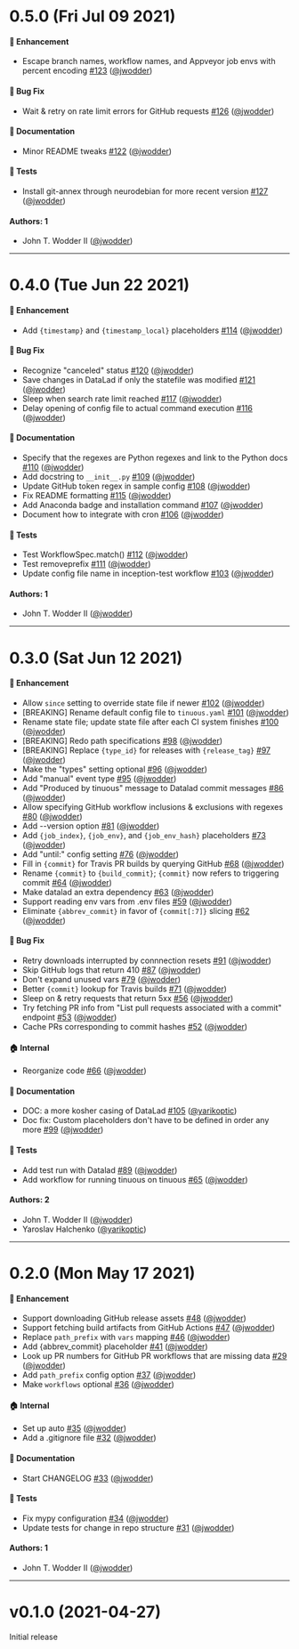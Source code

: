 # 0.5.0 (Fri Jul 09 2021)

#### 🚀 Enhancement

- Escape branch names, workflow names, and Appveyor job envs with percent encoding [#123](https://github.com/con/tinuous/pull/123) ([@jwodder](https://github.com/jwodder))

#### 🐛 Bug Fix

- Wait & retry on rate limit errors for GitHub requests [#126](https://github.com/con/tinuous/pull/126) ([@jwodder](https://github.com/jwodder))

#### 📝 Documentation

- Minor README tweaks [#122](https://github.com/con/tinuous/pull/122) ([@jwodder](https://github.com/jwodder))

#### 🧪 Tests

- Install git-annex through neurodebian for more recent version [#127](https://github.com/con/tinuous/pull/127) ([@jwodder](https://github.com/jwodder))

#### Authors: 1

- John T. Wodder II ([@jwodder](https://github.com/jwodder))

---

# 0.4.0 (Tue Jun 22 2021)

#### 🚀 Enhancement

- Add `{timestamp}` and `{timestamp_local}` placeholders [#114](https://github.com/con/tinuous/pull/114) ([@jwodder](https://github.com/jwodder))

#### 🐛 Bug Fix

- Recognize "canceled" status [#120](https://github.com/con/tinuous/pull/120) ([@jwodder](https://github.com/jwodder))
- Save changes in DataLad if only the statefile was modified [#121](https://github.com/con/tinuous/pull/121) ([@jwodder](https://github.com/jwodder))
- Sleep when search rate limit reached [#117](https://github.com/con/tinuous/pull/117) ([@jwodder](https://github.com/jwodder))
- Delay opening of config file to actual command execution [#116](https://github.com/con/tinuous/pull/116) ([@jwodder](https://github.com/jwodder))

#### 📝 Documentation

- Specify that the regexes are Python regexes and link to the Python docs [#110](https://github.com/con/tinuous/pull/110) ([@jwodder](https://github.com/jwodder))
- Add docstring to `__init__.py` [#109](https://github.com/con/tinuous/pull/109) ([@jwodder](https://github.com/jwodder))
- Update GitHub token regex in sample config [#108](https://github.com/con/tinuous/pull/108) ([@jwodder](https://github.com/jwodder))
- Fix README formatting [#115](https://github.com/con/tinuous/pull/115) ([@jwodder](https://github.com/jwodder))
- Add Anaconda badge and installation command [#107](https://github.com/con/tinuous/pull/107) ([@jwodder](https://github.com/jwodder))
- Document how to integrate with cron [#106](https://github.com/con/tinuous/pull/106) ([@jwodder](https://github.com/jwodder))

#### 🧪 Tests

- Test WorkflowSpec.match() [#112](https://github.com/con/tinuous/pull/112) ([@jwodder](https://github.com/jwodder))
- Test removeprefix [#111](https://github.com/con/tinuous/pull/111) ([@jwodder](https://github.com/jwodder))
- Update config file name in inception-test workflow [#103](https://github.com/con/tinuous/pull/103) ([@jwodder](https://github.com/jwodder))

#### Authors: 1

- John T. Wodder II ([@jwodder](https://github.com/jwodder))

---

# 0.3.0 (Sat Jun 12 2021)

#### 🚀 Enhancement

- Allow `since` setting to override state file if newer [#102](https://github.com/con/tinuous/pull/102) ([@jwodder](https://github.com/jwodder))
- [BREAKING] Rename default config file to `tinuous.yaml` [#101](https://github.com/con/tinuous/pull/101) ([@jwodder](https://github.com/jwodder))
- Rename state file; update state file after each CI system finishes [#100](https://github.com/con/tinuous/pull/100) ([@jwodder](https://github.com/jwodder))
- [BREAKING] Redo path specifications [#98](https://github.com/con/tinuous/pull/98) ([@jwodder](https://github.com/jwodder))
- [BREAKING] Replace `{type_id}` for releases with `{release_tag}` [#97](https://github.com/con/tinuous/pull/97) ([@jwodder](https://github.com/jwodder))
- Make the "types" setting optional [#96](https://github.com/con/tinuous/pull/96) ([@jwodder](https://github.com/jwodder))
- Add "manual" event type [#95](https://github.com/con/tinuous/pull/95) ([@jwodder](https://github.com/jwodder))
- Add "Produced by tinuous" message to Datalad commit messages [#86](https://github.com/con/tinuous/pull/86) ([@jwodder](https://github.com/jwodder))
- Allow specifying GitHub workflow inclusions & exclusions with regexes [#80](https://github.com/con/tinuous/pull/80) ([@jwodder](https://github.com/jwodder))
- Add --version option [#81](https://github.com/con/tinuous/pull/81) ([@jwodder](https://github.com/jwodder))
- Add `{job_index}`, `{job_env}`, and `{job_env_hash}` placeholders [#73](https://github.com/con/tinuous/pull/73) ([@jwodder](https://github.com/jwodder))
- Add "until:" config setting [#76](https://github.com/con/tinuous/pull/76) ([@jwodder](https://github.com/jwodder))
- Fill in `{commit}` for Travis PR builds by querying GitHub [#68](https://github.com/con/tinuous/pull/68) ([@jwodder](https://github.com/jwodder))
- Rename `{commit}` to `{build_commit}`; `{commit}` now refers to triggering commit [#64](https://github.com/con/tinuous/pull/64) ([@jwodder](https://github.com/jwodder))
- Make datalad an extra dependency [#63](https://github.com/con/tinuous/pull/63) ([@jwodder](https://github.com/jwodder))
- Support reading env vars from .env files [#59](https://github.com/con/tinuous/pull/59) ([@jwodder](https://github.com/jwodder))
- Eliminate `{abbrev_commit}` in favor of `{commit[:7]}` slicing [#62](https://github.com/con/tinuous/pull/62) ([@jwodder](https://github.com/jwodder))

#### 🐛 Bug Fix

- Retry downloads interrupted by connnection resets [#91](https://github.com/con/tinuous/pull/91) ([@jwodder](https://github.com/jwodder))
- Skip GitHub logs that return 410 [#87](https://github.com/con/tinuous/pull/87) ([@jwodder](https://github.com/jwodder))
- Don't expand unused vars [#79](https://github.com/con/tinuous/pull/79) ([@jwodder](https://github.com/jwodder))
- Better `{commit}` lookup for Travis builds [#71](https://github.com/con/tinuous/pull/71) ([@jwodder](https://github.com/jwodder))
- Sleep on & retry requests that return 5xx [#56](https://github.com/con/tinuous/pull/56) ([@jwodder](https://github.com/jwodder))
- Try fetching PR info from "List pull requests associated with a commit" endpoint [#53](https://github.com/con/tinuous/pull/53) ([@jwodder](https://github.com/jwodder))
- Cache PRs corresponding to commit hashes [#52](https://github.com/con/tinuous/pull/52) ([@jwodder](https://github.com/jwodder))

#### 🏠 Internal

- Reorganize code [#66](https://github.com/con/tinuous/pull/66) ([@jwodder](https://github.com/jwodder))

#### 📝 Documentation

- DOC: a more kosher casing of DataLad [#105](https://github.com/con/tinuous/pull/105) ([@yarikoptic](https://github.com/yarikoptic))
- Doc fix: Custom placeholders don't have to be defined in order any more [#99](https://github.com/con/tinuous/pull/99) ([@jwodder](https://github.com/jwodder))

#### 🧪 Tests

- Add test run with Datalad [#89](https://github.com/con/tinuous/pull/89) ([@jwodder](https://github.com/jwodder))
- Add workflow for running tinuous on tinuous [#65](https://github.com/con/tinuous/pull/65) ([@jwodder](https://github.com/jwodder))

#### Authors: 2

- John T. Wodder II ([@jwodder](https://github.com/jwodder))
- Yaroslav Halchenko ([@yarikoptic](https://github.com/yarikoptic))

---

# 0.2.0 (Mon May 17 2021)

#### 🚀 Enhancement

- Support downloading GitHub release assets [#48](https://github.com/con/tinuous/pull/48) ([@jwodder](https://github.com/jwodder))
- Support fetching build artifacts from GitHub Actions [#47](https://github.com/con/tinuous/pull/47) ([@jwodder](https://github.com/jwodder))
- Replace `path_prefix` with `vars` mapping [#46](https://github.com/con/tinuous/pull/46) ([@jwodder](https://github.com/jwodder))
- Add {abbrev_commit} placeholder [#41](https://github.com/con/tinuous/pull/41) ([@jwodder](https://github.com/jwodder))
- Look up PR numbers for GitHub PR workflows that are missing data [#29](https://github.com/con/tinuous/pull/29) ([@jwodder](https://github.com/jwodder))
- Add `path_prefix` config option [#37](https://github.com/con/tinuous/pull/37) ([@jwodder](https://github.com/jwodder))
- Make `workflows` optional [#36](https://github.com/con/tinuous/pull/36) ([@jwodder](https://github.com/jwodder))

#### 🏠 Internal

- Set up auto [#35](https://github.com/con/tinuous/pull/35) ([@jwodder](https://github.com/jwodder))
- Add a .gitignore file [#32](https://github.com/con/tinuous/pull/32) ([@jwodder](https://github.com/jwodder))

#### 📝 Documentation

- Start CHANGELOG [#33](https://github.com/con/tinuous/pull/33) ([@jwodder](https://github.com/jwodder))

#### 🧪 Tests

- Fix mypy configuration [#34](https://github.com/con/tinuous/pull/34) ([@jwodder](https://github.com/jwodder))
- Update tests for change in repo structure [#31](https://github.com/con/tinuous/pull/31) ([@jwodder](https://github.com/jwodder))

#### Authors: 1

- John T. Wodder II ([@jwodder](https://github.com/jwodder))

---

# v0.1.0 (2021-04-27)

Initial release
